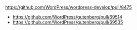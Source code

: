 https://github.com/WordPress/wordpress-develop/pull/8475

* https://github.com/WordPress/gutenberg/pull/69514
* https://github.com/WordPress/gutenberg/pull/69535
